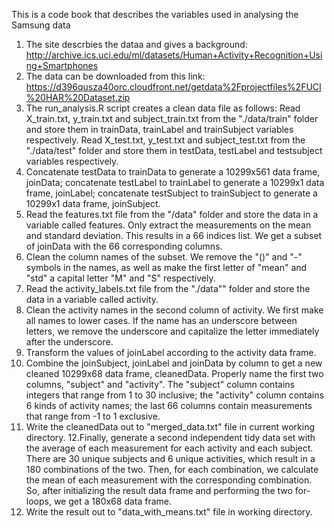 This is a code book that describes the variables used in analysing the Samsung data

1. The site descrbies the dataa and gives a background:
http://archive.ics.uci.edu/ml/datasets/Human+Activity+Recognition+Using+Smartphones
2. The data can be downloaded from this link:
https://d396qusza40orc.cloudfront.net/getdata%2Fprojectfiles%2FUCI%20HAR%20Dataset.zip
3. The run_analysis.R script creates a clean data file as follows:
Read X_train.txt, y_train.txt and subject_train.txt from the "./data/train" folder and store them in trainData, trainLabel and trainSubject variables respectively.
Read X_test.txt, y_test.txt and subject_test.txt from the "./data/test" folder and store them in testData, testLabel and testsubject variables respectively.
4. Concatenate testData to trainData to generate a 10299x561 data frame, joinData; concatenate testLabel to trainLabel to generate a 10299x1 data frame, joinLabel; concatenate testSubject to trainSubject to generate a 10299x1 data frame, joinSubject.
5. Read the features.txt file from the "/data" folder and store the data in a variable called features. Only extract the measurements on the mean and standard deviation. This results in a 66 indices list. We get a subset of joinData with the 66 corresponding columns.
6. Clean the column names of the subset. We remove the "()" and "-" symbols in the names, as well as make the first letter of "mean" and "std" a capital letter "M" and "S" respectively.
7. Read the activity_labels.txt file from the "./data"" folder and store the data in a variable called activity.
8. Clean the activity names in the second column of activity. We first make all names to lower cases. If the name has an underscore between letters, we remove the underscore and capitalize the letter immediately after the underscore.
9. Transform the values of joinLabel according to the activity data frame.
10. Combine the joinSubject, joinLabel and joinData by column to get a new cleaned 10299x68 data frame, cleanedData. Properly name the first two columns, "subject" and "activity". The "subject" column contains integers that range from 1 to 30 inclusive; the "activity" column contains 6 kinds of activity names; the last 66 columns contain measurements that range from -1 to 1 exclusive.
11. Write the cleanedData out to "merged_data.txt" file in current working directory.
12.Finally, generate a second independent tidy data set with the average of each measurement for each activity and each subject. There are 30 unique subjects and 6 unique activities, which result in a 180 combinations of the two. Then, for each combination, we calculate the mean of each measurement with the corresponding combination. So, after initializing the result data frame and performing the two for-loops, we get a 180x68 data frame.
13. Write the result out to "data_with_means.txt" file in working directory.
